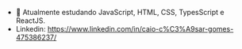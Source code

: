 
- 🌱  Atualmente estudando JavaScript, HTML, CSS, TypesScript e ReactJS.
- Linkedin: https://www.linkedin.com/in/caio-c%C3%A9sar-gomes-475386237/
